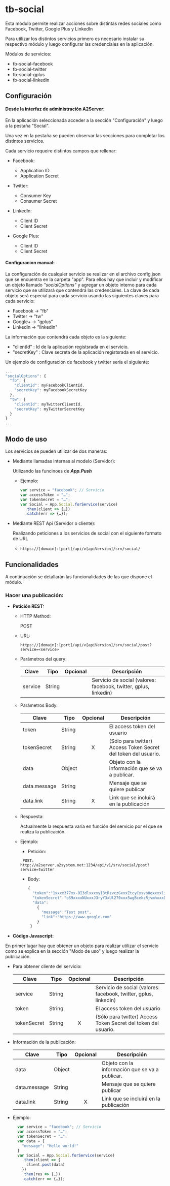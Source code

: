# tb-social

Esta módulo permite realizar acciones sobre distintas redes sociales como Facebook, Twitter, Google Plus y LinkedIn

Para utilizar los distintos servicios primero es necesario instalar su respectivo módulo y luego configurar las credenciales en la aplicación.

Módulos de servicios:
  
- tb-social-facebook
- tb-social-twitter
- tb-social-gplus
- tb-social-linkedin

## **Configuración**
  
#### **Desde la interfaz de administración A2Server:**
En la aplicación seleccionada acceder a la sección "Configuración" y luego a la pestaña "Social".

Una vez en la pestaña se pueden observar las secciones para completar los distintos servicios.

Cada servicio requeire distintos campos que rellenar:

- Facebook:
  - Application ID
  - Application Secret

- Twitter:
  - Consumer Key
  - Consumer Secret

- LinkedIn:
  - Client ID
  - Client Secret

- Google Plus:
  - Client ID
  - Client Secret

#### **Configuracion manual:**
La configuración de cualquier servicio se realizar en el archivo config.json que se encuentra en la carpeta "app". Para ellos hay que incluir y modificar un objeto llamado *"socialOptions"* y agregar un objeto interno para cada servicio que se utilizará que contendrá las credenciales. La clave de cada objeto será especial para cada servicio usando las siguientes claves para cada servicio:

- Facebook -> "fb"
- Twitter -> "tw"
- Google+ -> "gplus"
- LinkedIn -> "linkedin"

La información que contendrá cada objeto es la siguiente:

- "clientId"  : Id de la aplicación registsrada en el servicio.
- "secretKey" : Clave secreta de la aplicación registsrada en el servicio.

Un ejemplo de configuración de facebook y twitter sería el siguiente:

```javascript
...
"socialOptions": {
  "fb": {
    "clientId": myFacebookClientId,
    "secretKey": myFacebookSecretKey
  },
  "tw": {
    "clientId": myTwitterClientId,
    "secretKey": myTwitterSecretKey
  }
}
...
```

## **Modo de uso**

Los servicios se pueden utilizar de dos maneras:

- Mediante llamadas internas al modelo (Servidor):

  Utilizando las funcinoes de ***App.Push***

  - Ejemplo:
    ```javascript
    var service = "facebook"; // Servicio
    var accessToken = "…";
    var tokenSecret = "…";
    var Social = App.Social.forService(service)
      .then(client => {…})
      .catch(err => {…});
    ```

- Mediante REST Api (Servidor o cliente):

  Realizando peticiones a los servicios de social con el siguiente formato de URL

  - `https://[domain]:[port]/api/v[apiVersion]/srv/social/`
  
## **Funcionalidades**
A continuación se detallarán las funcionalidades de las que dispone el módulo.

### **Hacer una publicación:**

- **Petición REST:**

  - HTTP Method: 

    POST
    
  - URL: 

    `https://[domain]:[port]/api/v[apiVersion]/srv/social/post?service=<service>`

  - Parámetros del query:

    | Clave | Tipo | Opcional   | Descripción  |
    |---|---|:---:|---|
    | service  |  String  |   | Servicio de social (valores: facebook, twitter, gplus, linkedin)  |

  - Parámetros Body: 

    | Clave | Tipo | Opcional   | Descripción  |
    |---|---|:---:|---|
    | token  |  String  |   | El access token del usuario  |
    | tokenSecret  |  String  | X | (Sólo para twitter) Access Token Secret del token del usuario.  |
    | data  |  Object  |   | Objeto con la información que se va a publicar.  |
    | data.message  |  String  |   | Mensaje que se quiere publicar |
    | data.link   |  String  | X |  Link que se incluirá en la publicación  |

  - Respuesta:

    Actualmente la respuesta varía en función del servicio por el que se realiza la publicación.

  - Ejemplo: 

    - Petición:

     ```
      POST:  http://a2server.a2system.net:1234/api/v1/srv/social/post?service=twitter
     ```
     
      - Body:

        ```javascript
        {
          "token":"1xxxx377xx-OI3dlxxxxyI3tRzvczGxxxZtcyCxsvo8qxxxxli",
          "tokenSecret":"oS9xxxxNUxxxJ3ryY3xUl270xxxSwgBcekzRjvmhxxxD5",
          "data":
            {
              "message":"Test post",
              "link":"https://www.google.com"
            }
         } 
         ```

-  **Código Javascript:**
  
  En primer lugar hay que obtener un objeto para realizar utilizar el servicio como se explica en la sección "Modo de uso" y luego realizar la publicación.

  - Para obtener cliente del servicio: 

    | Clave | Tipo | Opcional   | Descripción  |
    |---|---|:---:|---|
    | service  |  String  |   | Servicio de social (valores: facebook, twitter, gplus, linkedin)  |
    | token  |  String  |   | El access token del usuario  |
    | tokenSecret  |  String  | X | (Sólo para twitter) Access Token Secret del token del usuario.  |

  - Información de la publicación:

    | Clave | Tipo | Opcional   | Descripción  |
    |---|---|:---:|---|
    | data  |  Object  |   | Objeto con la información que se va a publicar.  |
    | data.message  |  String  |   | Mensaje que se quiere publicar |
    | data.link   |  String  | X |  Link que se incluirá en la publicación  |

  - Ejemplo:
    ```javascript
      var service = "facebook"; // Servicio
      var accessToken = "…";
      var tokenSecret = "…";
      var data = {
        "message": "Hello world!"
      }
      var Social = App.Social.forService(service)
        .then(client => {
          client.post(data)
        })
        .then(res => {…})
        .catch(err => {…});
    ```
    

